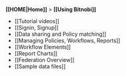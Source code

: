 **[[HOME|Home]]** > **[[Using Bitnobi]]**
- [[Tutorial videos]]
- [[Signin, Signup]]
- [[Data sharing and Policy matching]]
- [[Managing Policies, Workflows, Reports]]
- [[Workflow Elements]]
- [[Report Charts]]
- [[Federation Overview]]
- [[Sample data files]]


